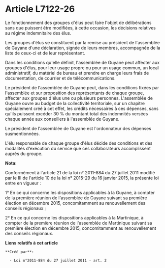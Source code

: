 # Article L7122-26

Le fonctionnement des groupes d'élus peut faire l'objet de délibérations sans que puissent être modifiées, à cette occasion,
les décisions relatives au régime indemnitaire des élus. 

Les groupes d'élus se constituent par la remise au président de l'assemblée de Guyane d'une déclaration, signée de leurs
membres, accompagnée de la liste de ceux-ci et de leur représentant. 

Dans les conditions qu'elle définit, l'assemblée de Guyane peut affecter aux groupes d'élus, pour leur usage propre ou pour
un usage commun, un local administratif, du matériel de bureau et prendre en charge leurs frais de documentation, de courrier
et de télécommunications. 

Le président de l'assemblée de Guyane peut, dans les conditions fixées par l'assemblée et sur proposition des représentants
de chaque groupe, affecter aux groupes d'élus une ou plusieurs personnes. L'assemblée de Guyane ouvre au budget de la
collectivité territoriale, sur un chapitre spécialement créé à cet effet, les crédits nécessaires à ces dépenses, sans qu'ils
puissent excéder 30 % du montant total des indemnités versées chaque année aux conseillers à l'assemblée de Guyane. 

Le président de l'assemblée de Guyane est l'ordonnateur des dépenses susmentionnées. 

L'élu responsable de chaque groupe d'élus décide des conditions et des modalités d'exécution du service que ces
collaborateurs accomplissent auprès du groupe.

**Nota:**

Conformément à l'article 21 de la loi n° 2011-884 du 27 juillet 2011 modifié par le III de l'article 10 de la loi n° 2015-29
du 16 janvier 2015, la présente loi entre en vigueur : 

1° En ce qui concerne les dispositions applicables à la Guyane, à compter de la première réunion de l'assemblée de Guyane
suivant sa première élection en décembre 2015, concomitamment au renouvellement des     conseils régionaux ; 

2° En ce qui concerne les dispositions applicables à la Martinique, à compter de la première réunion de l'assemblée de
Martinique suivant sa première élection en décembre 2015, concomitamment au renouvellement des     conseils régionaux.

**Liens relatifs à cet article**

	**Créé par**:

	  - Loi n°2011-884 du 27 juillet 2011 - art. 2
